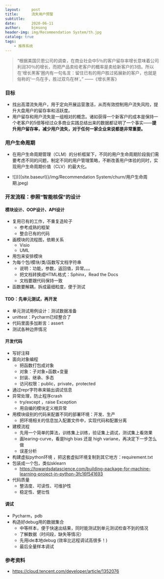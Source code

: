 ```yaml
---
layout:     post
title:      流失用户预警
subtitle:   
date:       2020-06-11
author:     bjmsong
header-img: img/Recommendation System/th.jpg
catalog: true
tags:
    - 推荐系统
---
```


>“根据美国贝恩公司的调查，在商业社会中5％的客户留存率增长意味着公司利润30％的增长，而把产品卖给老客户的概率是卖给新客户的3倍。所以在‘增长黑客’圈内有一句名言：留住已有的用户胜过拓展新的客户，也就是俗称的‘一鸟在手，胜过双鸟在林’。”
>——《增长黑客》


### 目标

- 找出高潜流失用户，用于定向开展运营激活，从而有效控制用户流失风险，提升大盘用户的留存率和活跃度。
- 用户留存和用户流失是一组相对的概念。诸如获得一个新客户的成本是保持一个老客户的5倍等经过众多商业实践总结出来的数据都证明了一个事实——**提升用户留存率，减少用户流失，对于任何一家企业来说都是非常重要。**



### 用户生命周期

- 在用户生命周期管理（CLM）的分析框架下，不同的用户生命周期阶段我们需要考虑不同的问题，制定不同的用户管理策略，不断改善用户体验的同时，实现用户生命周期价值（CLV）的最大化。

<ul> 
<li markdown="1"> 
![]({{site.baseurl}}/img/Recommendation System/churn/用户生命周期.jpeg) 
</li> 
</ul> 



### 开发流程：参照“智能核保”的设计

#### 模块设计、OOP设计、API设计    

- 复用已有的工作，不重复造轮子        
  - 参考成熟的框架
  - 整合已有的代码
- 画模块的流程图，依赖关系        
  - Visio
  - UML
- 用包来安排模块
- 为每个包/模块/类/函数写文档字符串        
  - 说明：功能，参数，返回值，异常。。。
  - 把文档转换成HTML格式：Sphinx，Read the Docs
  - 文档要跟代码保持一致
- 函数要解耦，拆成最细粒度，便于测试



#### TDD：先单元测试，再开发    

- 单元测试用例设计：测试数据准备
- unittest：Pycharm已经整合了
- 代码里面多加断言：assert
- 测试各种边界情况



#### 开发代码    

- 写好注释
- 面向对象编程        
  - 把函数打包成对象
  - 对象：子对象+函数+变量
  - 封装、继承、多态
  - 访问权限：public，private，protected
- 通过repr字符串来输出调试信息
- 异常处理，防止程序crash        
  - try/except ，raise Exception
  - 用自编的模块定义根异常
- 用模块级别的代码来配置不同的部署环境：开发、生产        
  - 把环境相关的信息加入配置文件中，实现代码和配置分离
- 建模流程        
  - 先用一个简单的算法，训练集上训练，验证集上调试，测试集上看效果
  - 画learing-curve，看是high bias 还是 high variane，再决定下一步怎么做
  - 误差分析
- 构建虚拟python环境 ，把这套虚拟环境复制到其它地方：requirement.txt
- 包装成一个包，类似sklearn        
  - https://towardsdatascience.com/building-package-for-machine-learning-project-in-python-3fc16f541693
- 代码质量        
  - 整洁度、可读性、可维护性
  - 稳定性、健壮性



#### 调试    

- Pycharm，pdb
- 构造好debug用的数据集合        
  - 中等样本，便于快速出结果，同时能测试到单元测试检查不到的情况
  - 了解数据（时间段，缺失等情况）
  - 先用ide本地debug (效率比远程调试高很多！)
  - 最后全量样本调试



### 参考资料
- https://cloud.tencent.com/developer/article/1352076
